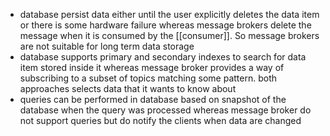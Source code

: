 - database persist data either until the user explicitly deletes the data item or there is some hardware failure whereas message brokers delete the message when it is consumed by the [[consumer]]. So message brokers are not suitable for long term data storage
- database supports primary and secondary indexes to search for data item stored inside it whereas message broker provides a way of subscribing to a subset of topics matching some pattern. both approaches selects data that it wants to know about 
- queries can be performed in database based on snapshot of the database when the query was processed whereas message broker do not support queries but do notify the clients when data are changed 


